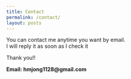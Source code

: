 ```yaml
---
title: Contact
permalink: /contact/
layout: posts
---
```



You can contact me anytime you want by email.  
I will reply it as soon as I check it  

Thank you!!

__Email: hmjong1128@gmail.com__


